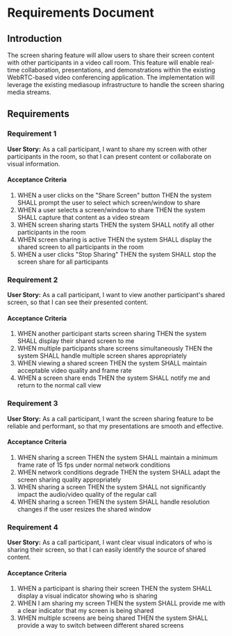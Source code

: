 # Requirements Document

## Introduction

The screen sharing feature will allow users to share their screen content with other participants in a video call room. This feature will enable real-time collaboration, presentations, and demonstrations within the existing WebRTC-based video conferencing application. The implementation will leverage the existing mediasoup infrastructure to handle the screen sharing media streams.

## Requirements

### Requirement 1

**User Story:** As a call participant, I want to share my screen with other participants in the room, so that I can present content or collaborate on visual information.

#### Acceptance Criteria

1. WHEN a user clicks on the "Share Screen" button THEN the system SHALL prompt the user to select which screen/window to share
2. WHEN a user selects a screen/window to share THEN the system SHALL capture that content as a video stream
3. WHEN screen sharing starts THEN the system SHALL notify all other participants in the room
4. WHEN screen sharing is active THEN the system SHALL display the shared screen to all participants in the room
5. WHEN a user clicks "Stop Sharing" THEN the system SHALL stop the screen share for all participants

### Requirement 2

**User Story:** As a call participant, I want to view another participant's shared screen, so that I can see their presented content.

#### Acceptance Criteria

1. WHEN another participant starts screen sharing THEN the system SHALL display their shared screen to me
2. WHEN multiple participants share screens simultaneously THEN the system SHALL handle multiple screen shares appropriately
3. WHEN viewing a shared screen THEN the system SHALL maintain acceptable video quality and frame rate
4. WHEN a screen share ends THEN the system SHALL notify me and return to the normal call view

### Requirement 3

**User Story:** As a call participant, I want the screen sharing feature to be reliable and performant, so that my presentations are smooth and effective.

#### Acceptance Criteria

1. WHEN sharing a screen THEN the system SHALL maintain a minimum frame rate of 15 fps under normal network conditions
2. WHEN network conditions degrade THEN the system SHALL adapt the screen sharing quality appropriately
3. WHEN sharing a screen THEN the system SHALL not significantly impact the audio/video quality of the regular call
4. WHEN sharing a screen THEN the system SHALL handle resolution changes if the user resizes the shared window

### Requirement 4

**User Story:** As a call participant, I want clear visual indicators of who is sharing their screen, so that I can easily identify the source of shared content.

#### Acceptance Criteria

1. WHEN a participant is sharing their screen THEN the system SHALL display a visual indicator showing who is sharing
2. WHEN I am sharing my screen THEN the system SHALL provide me with a clear indicator that my screen is being shared
3. WHEN multiple screens are being shared THEN the system SHALL provide a way to switch between different shared screens
